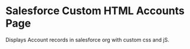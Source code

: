 # Salesforce Custom HTML Accounts Page
Displays Account records in salesforce org with custom css and jS. 
